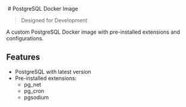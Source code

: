  # PostgreSQL Docker Image

> Designed for Development

A custom PostgreSQL Docker image with pre-installed extensions and configurations.

## Features

- PostgreSQL with latest version
- Pre-installed extensions:
  - pg_net
  - pg_cron
  - pgsodium
